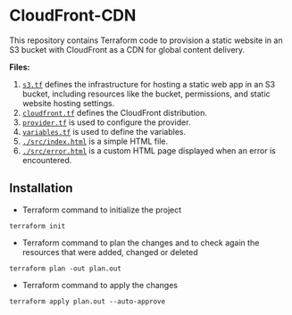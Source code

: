 # CloudFront-CDN
This repository contains Terraform code to provision a static website in an S3 bucket with CloudFront as a CDN for global content delivery.

**Files:**
1. [`s3.tf`](https://github.com/Sebastianutcn/CloudFront-CDN/blob/main/s3.tf) defines the infrastructure for hosting a static web app in an S3 bucket, including resources like the bucket, permissions, and static website hosting settings.
2. [`cloudfront.tf`](https://github.com/Sebastianutcn/CloudFront-CDN/blob/main/cloudfront.tf) defines the CloudFront distribution.
3. [`provider.tf`](https://github.com/Sebastianutcn/CloudFront-CDN/blob/main/provider.tf) is used to configure the provider.
4. [`variables.tf`](https://github.com/Sebastianutcn/CloudFront-CDN/blob/main/variables.tf) is used to define the variables.
5. [`./src/index.html`](https://github.com/Sebastianutcn/CloudFront-CDN/blob/main/src/index.html) is a simple HTML file.
6. [`./src/error.html`](https://github.com/Sebastianutcn/CloudFront-CDN/blob/main/src/index.html) is a custom HTML page displayed when an error is encountered.

## Installation
- Terraform command to initialize the project
```
terraform init
```
* Terraform command to plan the changes and to check again the resources that were added, changed or deleted
```
terraform plan -out plan.out
```
- Terraform command to apply the changes
```
terraform apply plan.out --auto-approve
```

